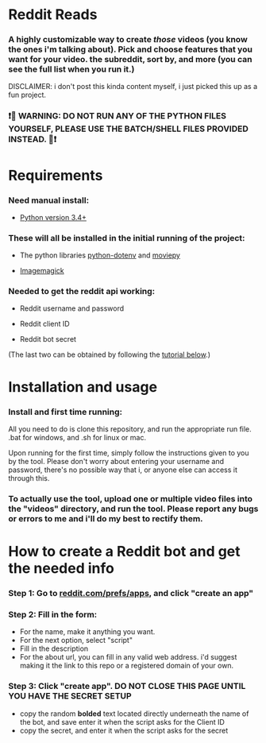 # Reddit Reads
### A highly customizable way to create *those* videos (you know the ones i'm talking about). Pick and choose features that you want for your video. the subreddit, sort by, and more (you can see the full list when you run it.)

DISCLAIMER: i don't post this kinda content myself, i just picked this up as a fun project.

### ❗🚨 WARNING: DO NOT RUN ANY OF THE PYTHON FILES YOURSELF, PLEASE USE THE BATCH/SHELL FILES PROVIDED INSTEAD. 🚨❗ 

# Requirements

### Need manual install:
- [Python version 3.4+](https://www.python.org/downloads/)

### These will all be installed in the initial running of the project:
- The python libraries [python-dotenv](https://pypi.org/project/python-dotenv/) and [moviepy](https://pypi.org/project/moviepy/)

- [Imagemagick](https://imagemagick.org/)

### Needed to get the reddit api working:
- Reddit username and password

- Reddit client ID

- Reddit bot secret

(The last two can be obtained by following the [tutorial below](#how-to-create-a-reddit-bot-and-get-the-needed-info).)

# Installation and usage

### Install and first time running:
All you need to do is clone this repository, and run the appropriate run file. .bat for windows, and .sh for linux or mac.

Upon running for the first time, simply follow the instructions given to you by the tool. Please don't worry about entering your username and password, there's no possible way that i, or anyone else can access it through this.

### To actually use the tool, upload one or multiple video files into the "videos" directory, and run the tool. Please report any bugs or errors to me and i'll do my best to rectify them.

# How to create a Reddit bot and get the needed info

### Step 1: Go to [reddit.com/prefs/apps](https://www.reddit.com/prefs/apps), and click "create an app"
### Step 2: Fill in the form:
- For the name, make it anything you want.
- For the next option, select "script"
- Fill in the description
- For the about url, you can fill in any valid web address. i'd suggest making it the link to this repo or a registered domain of your own.
### Step 3: Click "create app". DO NOT CLOSE THIS PAGE UNTIL YOU HAVE THE SECRET SETUP
- copy the random **bolded** text located directly underneath the name of the bot, and save enter it when the script asks for the Client ID
- copy the secret, and enter it when the script asks for the secret
